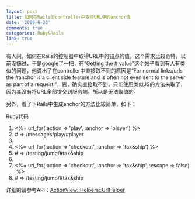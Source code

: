 ```yaml
---
layout: post
title: 如何在Rails的controller中取得URL中的anchor值
date: '2008-6-23'
comments: true
categories: Ruby&Rails
link: true
---
```

<p>有人问，如何在Rails的控制器中取得URL中的锚点的值，这个需求比较奇特，以前没搞过，于是google了一把，在&ldquo;<a href="http://www.railsforum.com/viewtopic.php?pid=64483">Getting the # value</a>&rdquo;这个帖子看到有人有类似的问题，他说出了在controller中直接取不到的原因是&ldquo;For normal links/urls the #anchor is a client side feature and is often not even sent to the server as part of a request.&rdquo;，恩，确实直接取不到，只能使用类似JS的方法来取了，因为其没有将URL全部提交到服务端，所以是无法取值的。</p>
<p>另外，看了下Rails中生成anchor的方法比较简单，如下：</p>
<p>
<div class="codeText">
<div class="codeHead">Ruby代码</div>
<ol start="1" class="dp-rb">
    <li class="alt"><span><span>&lt;%=&nbsp;url_for(</span><span class="symbol">:action</span><span>&nbsp;=&gt;&nbsp;</span><span class="string">'play'</span><span>,&nbsp;</span><span class="symbol">:anchor</span><span>&nbsp;=&gt;&nbsp;</span><span class="string">'player'</span><span>)&nbsp;%&gt;&nbsp;&nbsp;</span></span></li>
    <li class=""><span><span class="comment">#&nbsp;=&gt;&nbsp;/messages/play/#player</span><span>&nbsp;&nbsp;</span></span></li>
    <li class="alt"><span>&nbsp;&nbsp;</span></li>
    <li class=""><span>&lt;%=&nbsp;url_for(<span class="symbol">:action</span><span>&nbsp;=&gt;&nbsp;</span><span class="string">'checkout'</span><span>,&nbsp;</span><span class="symbol">:anchor</span><span>&nbsp;=&gt;&nbsp;</span><span class="string">'tax&amp;ship'</span><span>)&nbsp;%&gt;&nbsp;&nbsp;</span></span></li>
    <li class="alt"><span><span class="comment">#&nbsp;=&gt;&nbsp;/testing/jump/#tax&amp;ship</span><span>&nbsp;&nbsp;</span></span></li>
    <li class=""><span>&nbsp;&nbsp;</span></li>
    <li class="alt"><span>&lt;%=&nbsp;url_for(<span class="symbol">:action</span><span>&nbsp;=&gt;&nbsp;</span><span class="string">'checkout'</span><span>,&nbsp;</span><span class="symbol">:anchor</span><span>&nbsp;=&gt;&nbsp;</span><span class="string">'tax&amp;ship'</span><span>,&nbsp;</span><span class="symbol">:escape</span><span>&nbsp;=&gt;&nbsp;</span><span class="keyword">false</span><span>)&nbsp;%&gt;&nbsp;&nbsp;</span></span></li>
    <li class=""><span><span class="comment">#&nbsp;=&gt;&nbsp;/testing/jump/#tax&amp;ship</span><span>&nbsp;&nbsp;</span></span></li>
</ol>
</div>
详细的请参考API：<a href="http://api.rubyonrails.org/classes/ActionView/Helpers/UrlHelper.html">ActionView::Helpers::UrlHelper</a></p>
